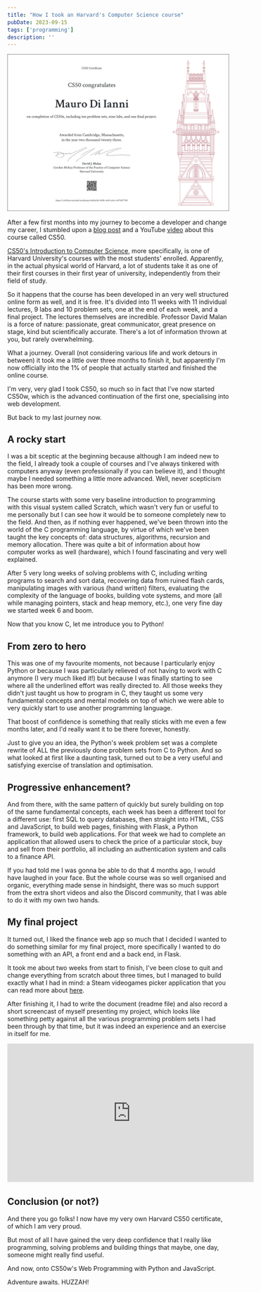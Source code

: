 ```yaml
---
title: "How I took an Harvard's Computer Science course"
pubDate: 2023-09-15
tags: ['programming']
description: ''
---
```


![my CS50x certificate](./_images/2023-09-15-cs50-experience/CS50x_certificate.png)

After a few first months into my journey to become a developer and change my career, I stumbled upon a [blog post](https://medium.com/@austintackaberry/my-review-of-harvard-cs50-221d00d95de5) and a YouTube [video](https://www.youtube.com/watch?v=vzGllw18DkA) about this course called CS50.

[CS50's Introduction to Computer Science](https://pll.harvard.edu/course/cs50-introduction-computer-science), more specifically, is one of Harvard University's courses with the most students' enrolled. Apparently, in the actual physical world of Harvard, a lot of students take it as one of their first courses in their first year of university, independently from their field of study.

So it happens that the course has been developed in an very well structured online form as well, and it is free. It's divided into 11 weeks with 11 individual lectures, 9 labs and 10 problem sets, one at the end of each week, and a final project.
The lectures themselves are incredible. Professor David Malan is a force of nature: passionate, great communicator, great presence on stage, kind but scientifically accurate. There's a lot of information thrown at you, but rarely overwhelming.

What a journey. Overall (not considering various life and work detours in between) it took me a little over three months to finish it, but apparently I'm now officially into the 1% of people that actually started and finished the online course.

I'm very, very glad I took CS50, so much so in fact that I've now started CS50w, which is the advanced continuation of the first one, specialising into web development.

But back to my last journey now.

## A rocky start

I was a bit sceptic at the beginning because although I am indeed new to the field, I already took a couple of courses and I've always tinkered with computers anyway (even professionally if you can believe it), and I thought maybe I needed something a little more advanced.
Well, never scepticism has been more wrong.

The course starts with some very baseline introduction to programming with this visual system called Scratch, which wasn't very fun or useful to me personally but I can see how it would be to someone completely new to the field.
And then, as if nothing ever happened, we've been thrown into the world of the C programming language, by virtue of which we've been taught the key concepts of: data structures, algorithms, recursion and memory allocation. There was quite a bit of information about how computer works as well (hardware), which I found fascinating and very well explained.

After 5 very long weeks of solving problems with C, including writing programs to search and sort data, recovering data from ruined flash cards, manipulating images with various (hand written) filters, evaluating the complexity of the language of books, building vote systems, and more (all while managing pointers, stack and heap memory, etc.), one very fine day we started week 6 and boom.

Now that you know C, let me introduce you to Python!

## From zero to hero

This was one of my favourite moments, not because I particularly enjoy Python or because I was particularly relieved of not having to work with C anymore (I very much liked it!) but because I was finally starting to see where all the underlined effort was really directed to.
All those weeks they didn't just taught us how to program in C, they taught us some very fundamental concepts and mental models on top of which we were able to very quickly start to use another programming language.

That boost of confidence is something that really sticks with me even a few months later, and I'd really want it to be there forever, honestly.

Just to give you an idea, the Python's week problem set was a complete rewrite of ALL the previously done problem sets from C to Python. And so what looked at first like a daunting task, turned out to be a very useful and satisfying exercise of translation and optimisation.

## Progressive enhancement?

And from there, with the same pattern of quickly but surely building on top of the same fundamental concepts, each week has been a different tool for a different use: first SQL to query databases, then straight into HTML, CSS and JavaScript, to build web pages, finishing with Flask, a Python framework, to build web applications.
For that week we had to complete an application that allowed users to check the price of a particular stock, buy and sell from their portfolio, all including an authentication system and calls to a finance API.

If you had told me I was gonna be able to do that 4 months ago, I would have laughed in your face. But the whole course was so well organised and organic, everything made sense in hindsight, there was so much support from the extra short videos and also the Discord community, that I was able to do it with my own two hands.

## My final project

It turned out, I liked the finance web app so much that I decided I wanted to do something similar for my final project, more specifically I wanted to do something with an API, a front end and a back end, in Flask.

It took me about two weeks from start to finish, I've been close to quit and change everything from scratch about three times, but I managed to build exactly what I had in mind: a Steam videogames picker application that you can read more about [here](https://github.com/mauromotion/Steam-Game-Picker).

After finishing it, I had to write the document (readme file) and also record a short screencast of myself presenting my project, which looks like something petty against all the various programming problem sets I had been through by that time, but it was indeed an experience and an exercise in itself for me.

<iframe title="CS50x Final Project - Steam Game Picker" width="560" height="315" src="https://peertube.tv/videos/embed/35799b1c-4143-4790-9603-f9d4171de4c7" frameborder="0" allowfullscreen="" sandbox="allow-same-origin allow-scripts allow-popups"></iframe>

## Conclusion (or not?)

And there you go folks! I now have my very own Harvard CS50 certificate, of which I am very proud.

But most of all I have gained the very deep confidence that I really like programming, solving problems and building things that maybe, one day, someone might really find useful.

And now, onto CS50w's Web Programming with Python and JavaScript.

Adventure awaits. HUZZAH!
